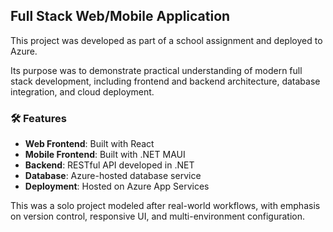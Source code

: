## Full Stack Web/Mobile Application

This project was developed as part of a school assignment and deployed to Azure.

Its purpose was to demonstrate practical understanding of modern full stack development, including frontend and backend architecture, database integration, and cloud deployment.

### 🛠️ Features
- **Web Frontend**: Built with React
- **Mobile Frontend**: Built with .NET MAUI
- **Backend**: RESTful API developed in .NET
- **Database**: Azure-hosted database service
- **Deployment**: Hosted on Azure App Services

This was a solo project modeled after real-world workflows, with emphasis on version control, responsive UI, and multi-environment configuration.
